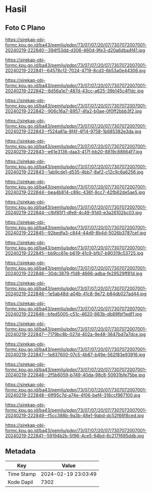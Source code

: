# Hasil

## Foto C Plano

https://sirekap-obj-formc.kpu.go.id/ba43/pemilu/pdpr/73/07/07/20/07/7307072007001-20240219-222840--394f53dd-d306-460d-9fe3-d20a6dba4f41.jpg

https://sirekap-obj-formc.kpu.go.id/ba43/pemilu/pdpr/73/07/07/20/07/7307072007001-20240219-222841--64578c12-7024-4719-8cd3-6b53a0e44306.jpg

https://sirekap-obj-formc.kpu.go.id/ba43/pemilu/pdpr/73/07/07/20/07/7307072007001-20240219-222842--8d56a1e7-487d-43cc-a625-39b145c4f1dc.jpg

https://sirekap-obj-formc.kpu.go.id/ba43/pemilu/pdpr/73/07/07/20/07/7307072007001-20240219-222842--906c16a7-8957-4fa2-b0ae-0f0ff2bbb3f2.jpg

https://sirekap-obj-formc.kpu.go.id/ba43/pemilu/pdpr/73/07/07/20/07/7307072007001-20240219-222843--f524a81a-8f4f-4f14-9758-1b685382e3da.jpg

https://sirekap-obj-formc.kpu.go.id/ba43/pemilu/pdpr/73/07/07/20/07/7307072007001-20240219-222843--e61e3136-daa3-417f-bb20-8819c88664f7.jpg

https://sirekap-obj-formc.kpu.go.id/ba43/pemilu/pdpr/73/07/07/20/07/7307072007001-20240219-222843--1ab9cde1-d535-4bb7-8af2-c12c9c6a6256.jpg

https://sirekap-obj-formc.kpu.go.id/ba43/pemilu/pdpr/73/07/07/20/07/7307072007001-20240219-222844--bea4b814-c89c-436f-9cc7-42fb62de5ae5.jpg

https://sirekap-obj-formc.kpu.go.id/ba43/pemilu/pdpr/73/07/07/20/07/7307072007001-20240219-222844--cfbf85f1-dfe8-4c49-91d0-e3a26102bc03.jpg

https://sirekap-obj-formc.kpu.go.id/ba43/pemilu/pdpr/73/07/07/20/07/7307072007001-20240219-222845--92bedfa3-c844-44d9-8b4d-5026b3787cef.jpg

https://sirekap-obj-formc.kpu.go.id/ba43/pemilu/pdpr/73/07/07/20/07/7307072007001-20240219-222845--bb9cc81e-b619-41c9-bfb7-b90319c53725.jpg

https://sirekap-obj-formc.kpu.go.id/ba43/pemilu/pdpr/73/07/07/20/07/7307072007001-20240219-222846--30dc3879-f1d8-4666-adba-fe29529ff81d.jpg

https://sirekap-obj-formc.kpu.go.id/ba43/pemilu/pdpr/73/07/07/20/07/7307072007001-20240219-222846--1e5ab48d-a04b-41c8-9e72-b84db027ad44.jpg

https://sirekap-obj-formc.kpu.go.id/ba43/pemilu/pdpr/73/07/07/20/07/7307072007001-20240219-222846--bfed5005-c51c-4620-883b-db89fbf1edf1.jpg

https://sirekap-obj-formc.kpu.go.id/ba43/pemilu/pdpr/73/07/07/20/07/7307072007001-20240219-222847--7179bc8b-027d-402a-9e48-3647bd7a7dce.jpg

https://sirekap-obj-formc.kpu.go.id/ba43/pemilu/pdpr/73/07/07/20/07/7307072007001-20240219-222847--1e837600-07c5-4b87-b49e-562f83e93916.jpg

https://sirekap-obj-formc.kpu.go.id/ba43/pemilu/pdpr/73/07/07/20/07/7307072007001-20240219-222848--2f5b6059-b749-40da-98c8-50931bfe75be.jpg

https://sirekap-obj-formc.kpu.go.id/ba43/pemilu/pdpr/73/07/07/20/07/7307072007001-20240219-222848--6ff95c7d-a74e-4f06-bef4-316ccf967100.jpg

https://sirekap-obj-formc.kpu.go.id/ba43/pemilu/pdpr/73/07/07/20/07/7307072007001-20240219-222849--f5cc388b-9a3b-48e1-9abd-dc52f66f8ced.jpg

https://sirekap-obj-formc.kpu.go.id/ba43/pemilu/pdpr/73/07/07/20/07/7307072007001-20240219-222841--59194b2b-5f96-4ce5-94bd-6c217f695ddb.jpg


## Metadata

| Key        | Value               |
| ---------- | ------------------- |
| Time Stamp | 2024-02-19 23:03:49 |
| Kode Dapil | 7302                |




